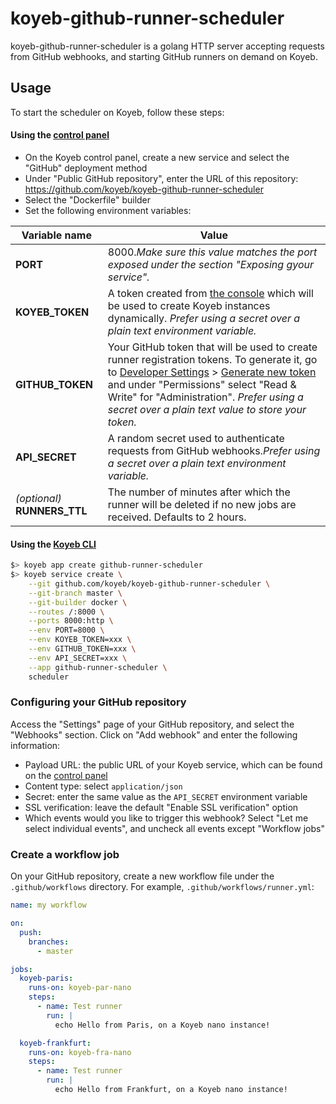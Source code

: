 # koyeb-github-runner-scheduler

koyeb-github-runner-scheduler is a golang HTTP server accepting requests from GitHub webhooks, and starting GitHub runners on demand on Koyeb.

## Usage

To start the scheduler on Koyeb, follow these steps:

#### Using the [control panel](https://app.koyeb.com/)

* On the Koyeb control panel, create a new service and select the "GitHub" deployment method
* Under "Public GitHub repository", enter the URL of this repository: https://github.com/koyeb/koyeb-github-runner-scheduler
* Select the "Dockerfile" builder
* Set the following environment variables:

| Variable name | Value |
|---------------|-------|
| **PORT** | 8000.*Make sure this value matches the port exposed under the section "Exposing gyour service".*
| **KOYEB_TOKEN** | A token created from [the console](https://app.koyeb.com/user/settings/api) which will be used to create Koyeb instances dynamically. *Prefer using a secret over a plain text environment variable.*
| **GITHUB_TOKEN** | Your GitHub token that will be used to create runner registration tokens. To generate it, go to [Developer Settings](https://github.com/settings/tokens?type=beta) > [Generate new token](https://github.com/settings/personal-access-tokens/new) and under "Permissions" select "Read & Write" for "Administration". *Prefer using a secret over a plain text value to store your token.*
| **API_SECRET** | A random secret used to authenticate requests from GitHub webhooks.*Prefer using a secret over a plain text environment variable.*
| *(optional)* **RUNNERS_TTL** | The number of minutes after which the runner will be deleted if no new jobs are received. Defaults to 2 hours.

#### Using the [Koyeb CLI](https://github.com/koyeb/koyeb-cli)

```bash
$> koyeb app create github-runner-scheduler
$> koyeb service create \
    --git github.com/koyeb/koyeb-github-runner-scheduler \
    --git-branch master \
    --git-builder docker \
    --routes /:8000 \
    --ports 8000:http \
    --env PORT=8000 \
    --env KOYEB_TOKEN=xxx \
    --env GITHUB_TOKEN=xxx \
    --env API_SECRET=xxx \
    --app github-runner-scheduler \
    scheduler
```

### Configuring your GitHub repository

Access the "Settings" page of your GitHub repository, and select the "Webhooks" section. Click on "Add webhook" and enter the following information:

* Payload URL: the public URL of your Koyeb service, which can be found on the [control panel](https://app.koyeb.com)
* Content type: select `application/json`
* Secret: enter the same value as the `API_SECRET` environment variable
* SSL verification: leave the default "Enable SSL verification" option
* Which events would you like to trigger this webhook? Select "Let me select individual events", and uncheck all events except "Workflow jobs"

### Create a workflow job

On your GitHub repository, create a new workflow file under the `.github/workflows` directory. For example, `.github/workflows/runner.yml`:

```yaml
name: my workflow

on:
  push:
    branches:
      - master

jobs:
  koyeb-paris:
    runs-on: koyeb-par-nano
    steps:
      - name: Test runner
        run: |
          echo Hello from Paris, on a Koyeb nano instance!

  koyeb-frankfurt:
    runs-on: koyeb-fra-nano
    steps:
      - name: Test runner
        run: |
          echo Hello from Frankfurt, on a Koyeb nano instance!
```